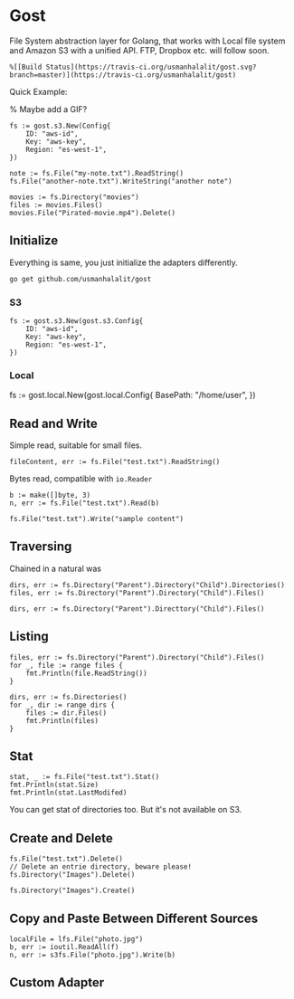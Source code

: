 # Gost

File System abstraction layer for Golang, that works with Local file system 
and Amazon S3 with a unified API. FTP, Dropbox etc. will follow soon.

```
%[[Build Status](https://travis-ci.org/usmanhalalit/gost.svg?branch=master)](https://travis-ci.org/usmanhalalit/gost)
```


Quick Example:

% Maybe add a GIF?

```
fs := gost.s3.New(Config{
	ID: "aws-id",
	Key: "aws-key",
	Region: "es-west-1",
})

note := fs.File("my-note.txt").ReadString()
fs.File("another-note.txt").WriteString("another note")

movies := fs.Directory("movies")
files := movies.Files()
movies.File("Pirated-movie.mp4").Delete()
```

## Initialize

Everything is same, you just initialize the adapters differently.

```bash
go get github.com/usmanhalalit/gost
``` 

### S3
```
fs := gost.s3.New(gost.s3.Config{
	ID: "aws-id",
	Key: "aws-key",
	Region: "es-west-1",
})
```

### Local
fs := gost.local.New(gost.local.Config{
	BasePath: "/home/user",
})

## Read and Write
Simple read, suitable for small files.
```
fileContent, err := fs.File("test.txt").ReadString()
```

Bytes read, compatible with `io.Reader`
```
b := make([]byte, 3)
n, err := fs.File("test.txt").Read(b)
```

```
fs.File("test.txt").Write("sample content")
```

## Traversing

Chained in a natural was 

```
dirs, err := fs.Directory("Parent").Directory("Child").Directories()
files, err := fs.Directory("Parent").Directory("Child").Files()
```

```
dirs, err := fs.Directory("Parent").Directtory("Child").Files()
```

## Listing

```
files, err := fs.Directory("Parent").Directory("Child").Files()
for _, file := range files {
    fmt.Println(file.ReadString())
}
```

```
dirs, err := fs.Directories()
for _, dir := range dirs {
    files := dir.Files()
    fmt.Println(files)
}
```

## Stat

```
stat, _ := fs.File("test.txt").Stat()
fmt.Println(stat.Size)
fmt.Println(stat.LastModifed)
```

You can get stat of directories too. But it's not available on S3.


## Create and Delete

```
fs.File("test.txt").Delete()
// Delete an entrie directory, beware please!
fs.Directory("Images").Delete()
```

```
fs.Directory("Images").Create()
```

## Copy and Paste Between Different Sources
```
localFile = lfs.File("photo.jpg")
b, err := ioutil.ReadAll(f)
n, err := s3fs.File("photo.jpg").Write(b)
```


## Custom Adapter

